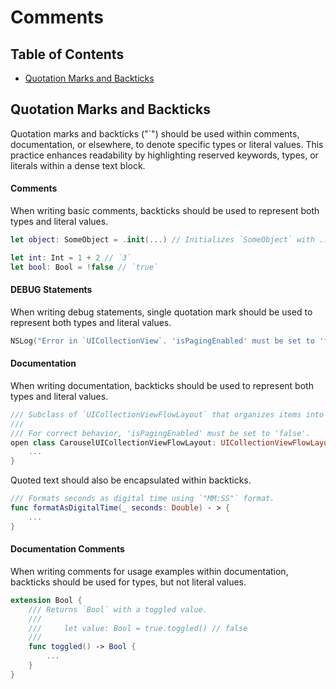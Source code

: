 # Comments

## Table of Contents

- [Quotation Marks and Backticks](#quotation-marks-and-backticks)

## Quotation Marks and Backticks

Quotation marks and backticks ("`") should be used within comments, documentation, or elsewhere, to denote specific types or literal values. This practice enhances readability by highlighting reserved keywords, types, or literals within a dense text block.

#### Comments

When writing basic comments, backticks should be used to represent both types and literal values.

```swift
let object: SomeObject = .init(...) // Initializes `SomeObject` with ...
```

```swift
let int: Int = 1 + 2 // `3`
let bool: Bool = !false // `true`
```

#### DEBUG Statements

When writing debug statements, single quotation mark should be used to represent both types and literal values.

```swift
NSLog("Error in `UICollectionView`. 'isPagingEnabled' must be set to 'false'")
```

#### Documentation

When writing documentation, backticks should be used to represent both types and literal values.

```swift
/// Subclass of `UICollectionViewFlowLayout` that organizes items into a grid with a flowing carousel alignment.
///
/// For correct behavior, 'isPagingEnabled' must be set to 'false'.
open class CarouselUICollectionViewFlowLayout: UICollectionViewFlowLayout { 
    ... 
}
```

Quoted text should also be encapsulated within backticks.

```swift
/// Formats seconds as digital time using `"MM:SS"` format.
func formatAsDigitalTime(_ seconds: Double) - > { 
    ... 
}
```

#### Documentation Comments

When writing comments for usage examples within documentation, backticks should be used for types, but not literal values.

```swift
extension Bool {
    /// Returns `Bool` with a toggled value.
    ///
    ///     let value: Bool = true.toggled() // false
    ///
    func toggled() -> Bool { 
        ... 
    }    
}
```
